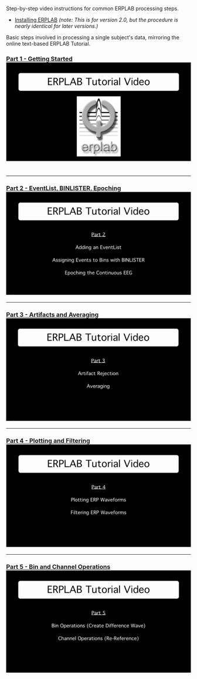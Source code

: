 Step-by-step video instructions for common ERPLAB processing steps.

 * [Installing ERPLAB](http://www.youtube.com/watch?v=nHZ16IR9moU&hd=1) _(note: This is for version 2.0, but the procedure is nearly identical for later versions.)_

Basic steps involved in processing a single subject's data, mirroring the online text-based ERPLAB Tutorial.

### [Part 1 - Getting Started ![video tutorial 1](./images/video-tutorial-1.png)](http://www.youtube.com/watch?v=cy7a4B0zOSU&hd=1) <br><br>

***
### [Part 2 - EventList, BINLISTER, Epoching ![video tutorial 2](./images/video-tutorial-2.png)](http://www.youtube.com/watch?v=zTdjgtmdKE8&hd=1)


***
### [Part 3 - Artifacts and Averaging ![video tutorial 3](./images/video-tutorial-3.png)](http://www.youtube.com/watch?v=4c-z_KMRTHg&hd=1)


***
### [Part 4 - Plotting and Filtering ![video tutorial 4](./images/video-tutorial-4.png)](http://www.youtube.com/watch?v=QbchzCfaLdo&hd=1)


***
### [Part 5 - Bin and Channel Operations ![video tutorial 5](./images/video-tutorial-5.png)](http://www.youtube.com/watch?v=o3-uNDBegIo&hd=1)

